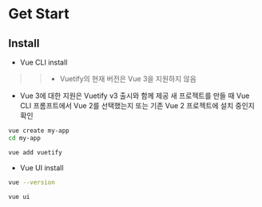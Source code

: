 # Get Start

## Install

- Vue CLI install

>>- Vuetify의 현재 버전은 Vue 3을 지원하지 않음
- Vue 3에 대한 지원은 Vuetify v3 출시와 함께 제공 새 프로젝트를 만들 때 Vue CLI 프롬프트에서 Vue 2를 선택했는지 또는 기존 Vue 2 프로젝트에 설치 중인지 확인

```bash
vue create my-app
cd my-app

vue add vuetify
```

- Vue UI install

```bash
vue --version

vue ui
```

